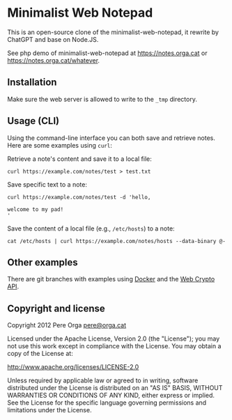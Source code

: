 # Minimalist Web Notepad



This is an open-source clone of the minimalist-web-notepad, it rewrite by ChatGPT and base on Node.JS.

See php demo of minimalist-web-notepad at https://notes.orga.cat or https://notes.orga.cat/whatever.

## Installation

Make sure the web server is allowed to write to the `_tmp` directory.

## Usage (CLI)

Using the command-line interface you can both save and retrieve notes. Here are some examples using `curl`:

Retrieve a note's content and save it to a local file:

```
curl https://example.com/notes/test > test.txt
```

Save specific text to a note:

```
curl https://example.com/notes/test -d 'hello,

welcome to my pad!
'
```

Save the content of a local file (e.g., `/etc/hosts`) to a note:

```
cat /etc/hosts | curl https://example.com/notes/hosts --data-binary @-
```

## Other examples

There are git branches with examples using [Docker](https://github.com/pereorga/minimalist-web-notepad/tree/docker) and the [Web Crypto API](https://github.com/pereorga/minimalist-web-notepad/tree/encryption).


## Copyright and license

Copyright 2012 Pere Orga <pere@orga.cat>

Licensed under the Apache License, Version 2.0 (the "License");
you may not use this work except in compliance with the License.
You may obtain a copy of the License at:

   http://www.apache.org/licenses/LICENSE-2.0

Unless required by applicable law or agreed to in writing, software
distributed under the License is distributed on an "AS IS" BASIS,
WITHOUT WARRANTIES OR CONDITIONS OF ANY KIND, either express or implied.
See the License for the specific language governing permissions and
limitations under the License.
